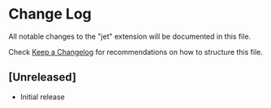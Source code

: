 # Change Log
All notable changes to the "jet" extension will be documented in this file.

Check [Keep a Changelog](http://keepachangelog.com/) for recommendations on how to structure this file.

## [Unreleased]
- Initial release